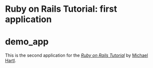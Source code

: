 # Ruby on Rails Tutorial: first application

demo_app
=========

This is the second application for the
[*Ruby on Rails Tutorial*](http://railstutorial.org/)
by [Michael Hartl](http://michaelhartl.com/).

